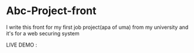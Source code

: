# Abc-Project-front

I write this front for my first job project(apa of uma) from my university and it's for a web securing system

LIVE DEMO : 
